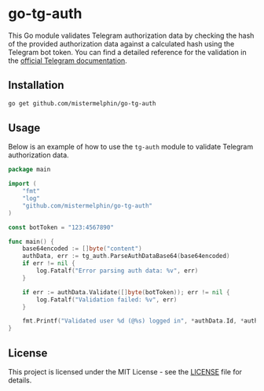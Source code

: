 # go-tg-auth

This Go module validates Telegram authorization data by checking the hash of the provided authorization data against a calculated hash using the Telegram bot token.
You can find a detailed reference for the validation in the [official Telegram documentation](https://core.telegram.org/widgets/login#checking-authorization).

## Installation

```bash
go get github.com/mistermelphin/go-tg-auth
```

## Usage

Below is an example of how to use the `tg-auth` module to validate Telegram authorization data.

```go
package main

import (
    "fmt"
    "log"
    "github.com/mistermelphin/go-tg-auth"
)

const botToken = "123:4567890"

func main() {
    base64encoded := []byte("content")
    authData, err := tg_auth.ParseAuthDataBase64(base64encoded)
    if err != nil {
        log.Fatalf("Error parsing auth data: %v", err)
    }

    if err := authData.Validate([]byte(botToken)); err != nil {
        log.Fatalf("Validation failed: %v", err)
    }

    fmt.Printf("Validated user %d (@%s) logged in", *authData.Id, *authData.Username)
}
```

## License

This project is licensed under the MIT License - see the [LICENSE](LICENSE) file for details.
